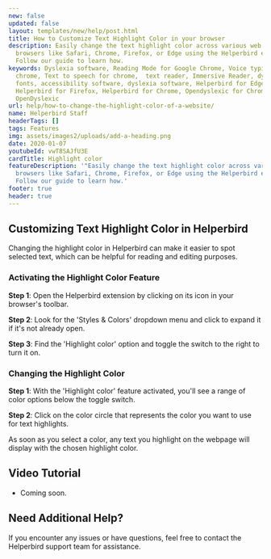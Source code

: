 ```yaml
---
new: false
updated: false
layout: templates/new/help/post.html
title: How to Customize Text Highlight Color in your browser
description: Easily change the text highlight color across various web
  browsers like Safari, Chrome, Firefox, or Edge using the Helperbird extension.
  Follow our guide to learn how.
keywords: Dyslexia software, Reading Mode for Google Chrome, Voice typing for
  chrome, Text to speech for chrome,  text reader, Immersive Reader, dyslexia
  fonts, accessibility software, dyslexia software, Helperbird for Edge,
  Helperbird for Firefox, Helperbird for Chrome, Opendyslexic for Chrome,
  OpenDyslexic
url: help/how-to-change-the-highlight-color-of-a-website/
name: Helperbird Staff
headerTags: []
tags: Features
img: assets/images2/uploads/add-a-heading.png
date: 2020-01-07
youtubeId: vwT8SAJfU3E
cardTitle: Highlight color
featureDescription: '"Easily change the text highlight color across various web
  browsers like Safari, Chrome, Firefox, or Edge using the Helperbird extension.
  Follow our guide to learn how.'
footer: true
header: true
---
```


## Customizing Text Highlight Color in Helperbird

Changing the highlight color in Helperbird can make it easier to spot selected text, which can be helpful for reading and editing purposes. 

### Activating the Highlight Color Feature

**Step 1**: Open the Helperbird extension by clicking on its icon in your browser's toolbar.

**Step 2**: Look for the 'Styles & Colors' dropdown menu and click to expand it if it's not already open.

**Step 3**: Find the 'Highlight color' option and toggle the switch to the right to turn it on.

### Changing the Highlight Color

**Step 1**: With the 'Highlight color' feature activated, you'll see a range of color options below the toggle switch.

**Step 2**: Click on the color circle that represents the color you want to use for text highlights.

As soon as you select a color, any text you highlight on the webpage will display with the chosen highlight color.


## Video Tutorial

- Coming soon.

## Need Additional Help?

If you encounter any issues or have questions, feel free to contact the Helperbird support team for assistance.
